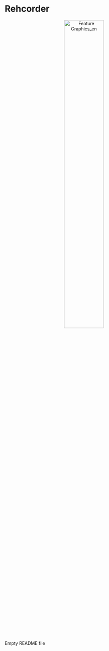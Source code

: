 # Rehcorder

<center>
  <img alt="Feature Graphics_en" src="https://user-images.githubusercontent.com/25388498/177338217-52e94ada-5fcc-4e6f-89e0-f96e37a1b0f3.png" style="width: 50%;">
</center>

Empty README file
